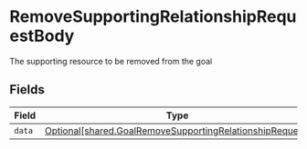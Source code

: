 # RemoveSupportingRelationshipRequestBody

The supporting resource to be removed from the goal


## Fields

| Field                                                                                                                      | Type                                                                                                                       | Required                                                                                                                   | Description                                                                                                                |
| -------------------------------------------------------------------------------------------------------------------------- | -------------------------------------------------------------------------------------------------------------------------- | -------------------------------------------------------------------------------------------------------------------------- | -------------------------------------------------------------------------------------------------------------------------- |
| `data`                                                                                                                     | [Optional[shared.GoalRemoveSupportingRelationshipRequest]](../../models/shared/goalremovesupportingrelationshiprequest.md) | :heavy_minus_sign:                                                                                                         | N/A                                                                                                                        |